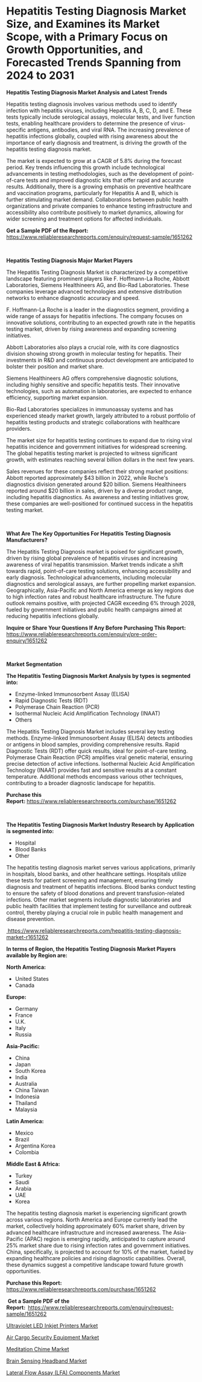 <p><h1>Hepatitis Testing Diagnosis Market Size, and Examines its Market Scope, with a Primary Focus on Growth Opportunities, and Forecasted Trends Spanning from 2024 to 2031</h1></p><p><strong>Hepatitis Testing Diagnosis Market Analysis and Latest Trends</strong></p>
<p><p>Hepatitis testing diagnosis involves various methods used to identify infection with hepatitis viruses, including Hepatitis A, B, C, D, and E. These tests typically include serological assays, molecular tests, and liver function tests, enabling healthcare providers to determine the presence of virus-specific antigens, antibodies, and viral RNA. The increasing prevalence of hepatitis infections globally, coupled with rising awareness about the importance of early diagnosis and treatment, is driving the growth of the hepatitis testing diagnosis market.</p><p>The market is expected to grow at a CAGR of 5.8% during the forecast period. Key trends influencing this growth include technological advancements in testing methodologies, such as the development of point-of-care tests and improved diagnostic kits that offer rapid and accurate results. Additionally, there is a growing emphasis on preventive healthcare and vaccination programs, particularly for Hepatitis A and B, which is further stimulating market demand. Collaborations between public health organizations and private companies to enhance testing infrastructure and accessibility also contribute positively to market dynamics, allowing for wider screening and treatment options for affected individuals.</p></p>
<p><strong>Get a Sample PDF of the Report:&nbsp;</strong> <a href="https://www.reliableresearchreports.com/enquiry/request-sample/1651262?utm_campaign=34&utm_medium=2&utm_source=Github&utm_content=ia&utm_term=26092024&utm_id=hepatitis-testing-diagnosis">https://www.reliableresearchreports.com/enquiry/request-sample/1651262</a></p>
<p>&nbsp;</p>
<p><strong>Hepatitis Testing Diagnosis Major Market Players</strong></p>
<p><p>The Hepatitis Testing Diagnosis Market is characterized by a competitive landscape featuring prominent players like F. Hoffmann-La Roche, Abbott Laboratories, Siemens Healthineers AG, and Bio-Rad Laboratories. These companies leverage advanced technologies and extensive distribution networks to enhance diagnostic accuracy and speed.</p><p>F. Hoffmann-La Roche is a leader in the diagnostics segment, providing a wide range of assays for hepatitis infections. The company focuses on innovative solutions, contributing to an expected growth rate in the hepatitis testing market, driven by rising awareness and expanding screening initiatives.</p><p>Abbott Laboratories also plays a crucial role, with its core diagnostics division showing strong growth in molecular testing for hepatitis. Their investments in R&D and continuous product development are anticipated to bolster their position and market share.</p><p>Siemens Healthineers AG offers comprehensive diagnostic solutions, including highly sensitive and specific hepatitis tests. Their innovative technologies, such as automation in laboratories, are expected to enhance efficiency, supporting market expansion.</p><p>Bio-Rad Laboratories specializes in immunoassay systems and has experienced steady market growth, largely attributed to a robust portfolio of hepatitis testing products and strategic collaborations with healthcare providers.</p><p>The market size for hepatitis testing continues to expand due to rising viral hepatitis incidence and government initiatives for widespread screening. The global hepatitis testing market is projected to witness significant growth, with estimates reaching several billion dollars in the next few years.</p><p>Sales revenues for these companies reflect their strong market positions: Abbott reported approximately $43 billion in 2022, while Roche's diagnostics division generated around $20 billion. Siemens Healthineers reported around $20 billion in sales, driven by a diverse product range, including hepatitis diagnostics. As awareness and testing initiatives grow, these companies are well-positioned for continued success in the hepatitis testing market.</p></p>
<p>&nbsp;</p>
<p><strong>What Are The Key Opportunities For Hepatitis Testing Diagnosis Manufacturers?</strong></p>
<p><p>The Hepatitis Testing Diagnosis market is poised for significant growth, driven by rising global prevalence of hepatitis viruses and increasing awareness of viral hepatitis transmission. Market trends indicate a shift towards rapid, point-of-care testing solutions, enhancing accessibility and early diagnosis. Technological advancements, including molecular diagnostics and serological assays, are further propelling market expansion. Geographically, Asia-Pacific and North America emerge as key regions due to high infection rates and robust healthcare infrastructure. The future outlook remains positive, with projected CAGR exceeding 6% through 2028, fueled by government initiatives and public health campaigns aimed at reducing hepatitis infections globally.</p></p>
<p><strong>Inquire or Share Your Questions If Any Before Purchasing This Report:</strong> <a href="https://www.reliableresearchreports.com/enquiry/pre-order-enquiry/1651262?utm_campaign=34&utm_medium=2&utm_source=Github&utm_content=ia&utm_term=26092024&utm_id=hepatitis-testing-diagnosis">https://www.reliableresearchreports.com/enquiry/pre-order-enquiry/1651262</a></p>
<p>&nbsp;</p>
<p><strong>Market Segmentation</strong></p>
<p><strong>The Hepatitis Testing Diagnosis Market Analysis by types is segmented into:</strong></p>
<p><ul><li>Enzyme-linked Immunosorbent Assay (ELISA)</li><li>Rapid Diagnostic Tests (RDT)</li><li>Polymerase Chain Reaction (PCR)</li><li>Isothermal Nucleic Acid Amplification Technology (INAAT)</li><li>Others</li></ul></p>
<p><p>The Hepatitis Testing Diagnosis Market includes several key testing methods. Enzyme-linked Immunosorbent Assay (ELISA) detects antibodies or antigens in blood samples, providing comprehensive results. Rapid Diagnostic Tests (RDT) offer quick results, ideal for point-of-care testing. Polymerase Chain Reaction (PCR) amplifies viral genetic material, ensuring precise detection of active infections. Isothermal Nucleic Acid Amplification Technology (INAAT) provides fast and sensitive results at a constant temperature. Additional methods encompass various other techniques, contributing to a broader diagnostic landscape for hepatitis.</p></p>
<p><strong>Purchase this Report:&nbsp;</strong><a href="https://www.reliableresearchreports.com/purchase/1651262?utm_campaign=34&utm_medium=2&utm_source=Github&utm_content=ia&utm_term=26092024&utm_id=hepatitis-testing-diagnosis">https://www.reliableresearchreports.com/purchase/1651262</a></p>
<p>&nbsp;</p>
<p><strong>The Hepatitis Testing Diagnosis Market Industry Research by Application is segmented into:</strong></p>
<p><ul><li>Hospital</li><li>Blood Banks</li><li>Other</li></ul></p>
<p><p>The hepatitis testing diagnosis market serves various applications, primarily in hospitals, blood banks, and other healthcare settings. Hospitals utilize these tests for patient screening and management, ensuring timely diagnosis and treatment of hepatitis infections. Blood banks conduct testing to ensure the safety of blood donations and prevent transfusion-related infections. Other market segments include diagnostic laboratories and public health facilities that implement testing for surveillance and outbreak control, thereby playing a crucial role in public health management and disease prevention.</p></p>
<p><a href="https://www.reliableresearchreports.com/hepatitis-testing-diagnosis-market-r1651262?utm_campaign=34&utm_medium=2&utm_source=Github&utm_content=ia&utm_term=26092024&utm_id=hepatitis-testing-diagnosis">&nbsp;https://www.reliableresearchreports.com/hepatitis-testing-diagnosis-market-r1651262</a></p>
<p><strong>In terms of Region, the Hepatitis Testing Diagnosis Market Players available by Region are:</strong></p>
<p>
    <p> <strong> North America: </strong>
        <ul>
            <li>United States</li>
            <li>Canada</li>
        </ul>
        </p> 
    <p> <strong> Europe: </strong>
        <ul>
            <li>Germany</li>
            <li>France</li>
            <li>U.K.</li>
            <li>Italy</li>
            <li>Russia</li>
        </ul>
        </p> 
    <p> <strong> Asia-Pacific: </strong>
        <ul>
            <li>China</li>
            <li>Japan</li>
            <li>South Korea</li>
            <li>India</li>
            <li>Australia</li>
            <li>China Taiwan</li>
            <li>Indonesia</li>
            <li>Thailand</li>
            <li>Malaysia</li>
        </ul>
        </p> 
    <p> <strong> Latin America: </strong>
        <ul>
            <li>Mexico</li>
            <li>Brazil</li>
            <li>Argentina Korea</li>
            <li>Colombia</li>
        </ul>
        </p> 
    <p> <strong> Middle East & Africa: </strong>
        <ul>
            <li>Turkey</li>
            <li>Saudi</li>
            <li>Arabia</li>
            <li>UAE</li>
            <li>Korea</li>
        </ul>
    </p>
    </p>
<p><p>The hepatitis testing diagnosis market is experiencing significant growth across various regions. North America and Europe currently lead the market, collectively holding approximately 60% market share, driven by advanced healthcare infrastructure and increased awareness. The Asia-Pacific (APAC) region is emerging rapidly, anticipated to capture around 25% market share due to rising infection rates and government initiatives. China, specifically, is projected to account for 10% of the market, fueled by expanding healthcare policies and rising diagnostic capabilities. Overall, these dynamics suggest a competitive landscape toward future growth opportunities.</p></p>
<p><strong>Purchase this Report: </strong><a href="https://www.reliableresearchreports.com/purchase/1651262?utm_campaign=34&utm_medium=2&utm_source=Github&utm_content=ia&utm_term=26092024&utm_id=hepatitis-testing-diagnosis">https://www.reliableresearchreports.com/purchase/1651262</a></p>
<p>&nbsp;<strong>Get a Sample PDF of the Report:&nbsp;&nbsp;</strong><a href="https://www.reliableresearchreports.com/enquiry/request-sample/1651262?utm_campaign=34&utm_medium=2&utm_source=Github&utm_content=ia&utm_term=26092024&utm_id=hepatitis-testing-diagnosis">https://www.reliableresearchreports.com/enquiry/request-sample/1651262</a></p>
<p><strong></strong></p>
<p><p><a href="https://github.com/naodanhluon8/Market-Research-Report-List-1/blob/main/ultraviolet-led-inkjet-printers-market.md?utm_campaign=34&utm_medium=2&utm_source=Github&utm_content=ia&utm_term=26092024&utm_id=hepatitis-testing-diagnosis">Ultraviolet LED Inkjet Printers Market</a></p><p><a href="https://www.linkedin.com/pulse/what-innovations-shaping-air-cargo-security-equipment-market-ml0ie?utm_campaign=34&utm_medium=2&utm_source=Github&utm_content=ia&utm_term=26092024&utm_id=hepatitis-testing-diagnosis">Air Cargo Security Equipment Market</a></p><p><a href="https://issuu.com/reportprime-2/docs/meditation-chime-market-size-2030.p_94c5f0b5d58e17?utm_campaign=34&utm_medium=2&utm_source=Github&utm_content=ia&utm_term=26092024&utm_id=hepatitis-testing-diagnosis">Meditation Chime Market</a></p><p><a href="https://issuu.com/reportprime-2/docs/brain-sensing-headband-market-size-_0c7936d2678675?utm_campaign=34&utm_medium=2&utm_source=Github&utm_content=ia&utm_term=26092024&utm_id=hepatitis-testing-diagnosis">Brain Sensing Headband Market</a></p><p><a href="https://github.com/yoshih12/Market-Research-Report-List-4/blob/main/lateral-flow-assay-lfa-components-market.md?utm_campaign=34&utm_medium=2&utm_source=Github&utm_content=ia&utm_term=26092024&utm_id=hepatitis-testing-diagnosis">Lateral Flow Assay (LFA) Components Market</a></p></p>